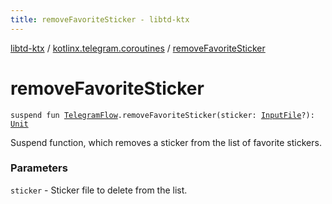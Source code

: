 ```yaml
---
title: removeFavoriteSticker - libtd-ktx
---
```


[libtd-ktx](../index.html) / [kotlinx.telegram.coroutines](index.html) / [removeFavoriteSticker](./remove-favorite-sticker.html)

# removeFavoriteSticker

`suspend fun `[`TelegramFlow`](../kotlinx.telegram.core/-telegram-flow/index.html)`.removeFavoriteSticker(sticker: `[`InputFile`](https://tdlibx.github.io/td/docs/org/drinkless/td/libcore/telegram/TdApi.InputFile.html)`?): `[`Unit`](https://kotlinlang.org/api/latest/jvm/stdlib/kotlin/-unit/index.html)

Suspend function, which removes a sticker from the list of favorite stickers.

### Parameters

`sticker` - Sticker file to delete from the list.